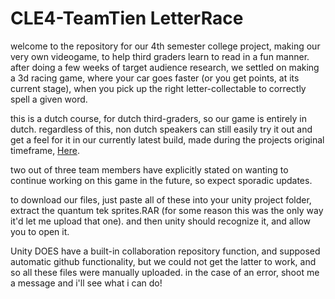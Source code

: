 # CLE4-TeamTien LetterRace

welcome to the repository for our 4th semester college project, making our very own videogame, to help third graders learn to read in a fun manner. after doing a few weeks of target audience research, we settled on making a 3d racing game, where your car goes faster (or you get points, at its current stage), when you pick up the right letter-collectable to correctly spell a given word.

this is a dutch course, for dutch third-graders, so our game is entirely in dutch. regardless of this, non dutch speakers can still easily try it out and get a feel for it in our currently latest build, made during the projects original timeframe, [Here](https://play.unity.com/mg/other/letter-race).

two out of three team members have explicitly stated on wanting to continue working on this game in the future, so expect sporadic updates.

to download our files, just paste all of these into your unity project folder, extract the quantum tek sprites.RAR (for some reason this was the only way it'd let me upload that one). and then unity should recognize it, and allow you to open it.

Unity DOES have a built-in collaboration repository function, and supposed automatic github functionality, but we could not get the latter to work, and so all these files were manually uploaded. in the case of an error, shoot me a message and i'll see what i can do!
